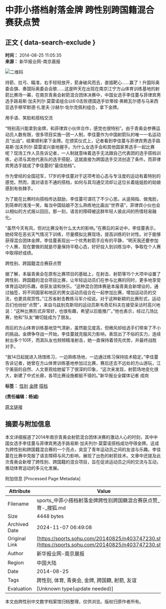 # 中菲小搭档射落金牌 跨性别跨国籍混合赛获点赞

## 正文 { data-search-exclude }


**时间：** 2014-08-25 11:05:35  
**来源：** 新华报业网-南京晨报  

![二维码](https://s1.rr.itc.cn/qrcode/m/n/403747230.png)

持箭、拉弓、瞄准，右手轻轻放开，箭身破风而去，直插靶心……赢了！升国际奥委会旗、奏国际奥委会会歌……这是昨天在出现在南京江宁方山体育训练基地的射箭比赛场一幕，在南京青奥会射箭混合团体决赛中，中国女选手李佳蔓与菲律宾男选手路易斯·加夫列尔·莫雷诺组合以6:0击败德国选手钦蒂娅·弗赖瓦尔德与马来西亚选手穆罕默德·扎里夫·沙赫尔·佐尔克佩利组合，拿下金牌。

用手语、笑脸和搭档交流

“特别高兴能拿到金牌，和菲律宾小伙伴合作，感觉也很特别”。由于青奥会参赛运动员人数有限，很多项目实施一团一人制，李佳蔓作为中国射箭队的唯一一名运动员“出战”，结果顺利拿下金牌。在颁奖仪式上，记者看到李佳蔓与菲律宾男选手路易斯·加夫列尔·莫雷诺兴奋地握手。为什么女选手会和其他国家男选手一起比赛呢？现场工作人员告诉记者，一人制就意味着选手无法跟自己代表团的选手搭档训练，必须与其他代表队的选手搭配，这就直接为跨国选手交流创造了条件。而菲律宾男选手就成了李佳蔓的“最佳拍档”。

作为曾经的全国冠军，17岁的李佳蔓对于这项考验心态与专注度的运动有着特别的感觉。然而，面对语言不通的搭档，如何与其沟通交流却让这位长着娃娃脸的姑娘感到有些棘手。

为了能在比赛时向搭档传达鼓励，李佳蔓可谓花了不少心思。从竖拇指、做鬼脸，到简单的浅浅一笑，每当中国姑娘不怎么熟练地比画出“世界语”，菲律宾小伙也会以相似的方式报以回应。那一刻，语言的障碍被这群年轻人彼此间的热情轻易融化。

“虽然今天有风，但对比赛没有什么太大的影响。”在赛后的采访中，李佳蔓表示，她经常在恶劣天气情况下训练，尽量模拟比赛现场，提高训练的针对性。对于能够获得混合团体金牌，李佳蔓表现出一个优秀射箭手应有的平静，“明天我还要参加个人赛，现在要做的就是尽量保持平稳心态，好好投入到训练当中，争取在个人赛中取得好成绩。

跨性别、跨国籍混合赛获点赞

据了解，本届青奥会在原有比赛项目的基础上，在射击、射箭等15个大项中设置了跨性别、跨国籍的混合项目比赛，让年轻运动员们在参与比赛的同时，更多地享受体育运动的乐趣，收获友谊和快乐。“这种混合团体赛是本届青奥会新增设的，通过抽签，将不同国家和地区的男女运动员组合在一起参加比赛，增加运动员的交流，也更具观赏性。”江苏省射击教练马军介绍说。对于这种新颖的比赛形式，运动员们也纷纷“点赞”，来自乌兹别克斯坦的运动员斯韦奇尼科夫在接受采访时高兴地说：“这种比赛形式非常好，也很有趣，希望以后能推广。”他也表示，经过几场比赛，他和“队友”嫩切娃成为了朋友。

雨后的方山体育训练基地空气清新，虽然能见度高，但微风却给选手们带来了不小的挑战。金牌争夺战一开始，李佳蔓就克服风力影响，表现出了不俗的实力，连续射出多个10环，而其队友也频频精准射击，她一直保持着领先优势，并最终战胜对手。

“我14日起就进入场馆练习，一边熟练场地，一边通过练习保持技术稳定。”李佳蔓告诉记者，她曾在方山体育训练基地参加过比赛，赛后还去不远处的方山游玩，江宁美丽的自然、人文景观给她留下了很深的印象，“这次来发现，射箭场地变化很大，新建了中式长廊，各项比赛设施都挺不错的。”新华报业全媒体记者 成岗

**标签：** [性别](https://sitemap.sohu.com/tag_20131210/xingbie_d0_d4_b1_f0.shtml) [金牌](https://sitemap.sohu.com/tag_20131210/jinpai_bd_f0_c5_c6.shtml) [搭档](https://sitemap.sohu.com/tag_20131210/dadang_b4_ee_b5_b5.shtml)

**(责任编辑：杨诚)**  

[原文链接](https://sports.sohu.com/20140825/n403747230.shtml)

## 摘要与附加信息

<!-- tcd_abstract -->
本文详细报道了2014年南京青奥会射箭混合团体决赛的激动人心的时刻，其中中国女选手李佳蔓与菲律宾男选手路易斯·加夫列尔·莫雷诺搭档成功夺得金牌。这成为跨性别和跨国籍混合赛的一个亮点，突显了青年运动员之间的友谊与乐趣。李佳蔓在比赛中克服了语言障碍与风力影响，展现了出色的射箭技术。文章中还提及此次青奥会新增了跨性别、跨国籍的混合项目，旨在促进运动员之间的交流与互动，推动体育运动的多元化发展。
<!-- tcd_abstract_end -->

附加信息 [Processed Page Metadata]

| Attribute       | Value                                  |
|-----------------|----------------------------------------|
| Filename        | sports_中菲小搭档射落金牌跨性别跨国籍混合赛获点赞_-_体育-_搜狐.md                             |
| Size            | 4448 bytes                           |
| Archived Date   | 2024-11-07 06:49:08                             |
| Original Link   | [https://sports.sohu.com/20140825/n403747230.shtml](https://sports.sohu.com/20140825/n403747230.shtml)                       |
| Author          | 新华报业网-南京晨报                               |
| Region          | 中国大陆                               |
| Date            | 2014-08-25                                 |
| Tags            | 跨性别, 体育, 青奥会, 金牌, 跨国籍, 射箭, 友谊                                 |
| Evaluation            | [Unknown type(update needed)]                                 |
<!-- tcd_table_end -->

本文由跨性别中文数字档案馆归档整理，仅供浏览。版权归原作者所有。
